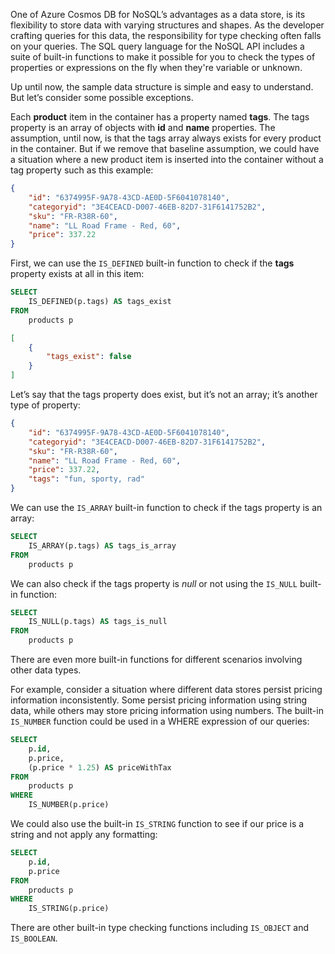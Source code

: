One of Azure Cosmos DB for NoSQL’s advantages as a data store, is its flexibility to store data with varying structures and shapes. As the developer crafting queries for this data, the responsibility for type checking often falls on your queries. The SQL query language for the NoSQL API includes a suite of built-in functions to make it possible for you to check the types of properties or expressions on the fly when they're variable or unknown.

Up until now, the sample data structure is simple and easy to understand. But let’s consider some possible exceptions.

Each **product** item in the container has a property named **tags**. The tags property is an array of objects with **id** and **name** properties. The assumption, until now, is that the tags array always exists for every product in the container. But if we remove that baseline assumption, we could have a situation where a new product item is inserted into the container without a tag property such as this example:

```json
{
    "id": "6374995F-9A78-43CD-AE0D-5F6041078140",
    "categoryid": "3E4CEACD-D007-46EB-82D7-31F6141752B2",
    "sku": "FR-R38R-60",
    "name": "LL Road Frame - Red, 60",
    "price": 337.22
}
```

First, we can use the ``IS_DEFINED`` built-in function to check if the **tags** property exists at all in this item:

```sql
SELECT
    IS_DEFINED(p.tags) AS tags_exist
FROM
    products p
```

```json
[
    {
        "tags_exist": false
    }
]
```

Let’s say that the tags property does exist, but it’s not an array; it’s another type of property:

```json
{
    "id": "6374995F-9A78-43CD-AE0D-5F6041078140",
    "categoryid": "3E4CEACD-D007-46EB-82D7-31F6141752B2",
    "sku": "FR-R38R-60",
    "name": "LL Road Frame - Red, 60",
    "price": 337.22,
    "tags": "fun, sporty, rad"
}
```

We can use the ``IS_ARRAY`` built-in function to check if the tags property is an array:

```sql
SELECT
    IS_ARRAY(p.tags) AS tags_is_array
FROM
    products p
```

We can also check if the tags property is *null* or not using the ``IS_NULL`` built-in function:

```sql
SELECT
    IS_NULL(p.tags) AS tags_is_null
FROM
    products p
```

There are even more built-in functions for different scenarios involving other data types.

For example, consider a situation where different data stores persist pricing information inconsistently. Some persist pricing information using string data, while others may store pricing information using numbers. The built-in ``IS_NUMBER`` function could be used in a WHERE expression of our queries:

```sql
SELECT
    p.id,
    p.price, 
    (p.price * 1.25) AS priceWithTax
FROM
    products p
WHERE
    IS_NUMBER(p.price)
```

We could also use the built-in ``IS_STRING`` function to see if our price is a string and not apply any formatting:

```sql
SELECT
    p.id,
    p.price
FROM
    products p
WHERE
    IS_STRING(p.price)
```

There are other built-in type checking functions including ``IS_OBJECT`` and ``IS_BOOLEAN``.
